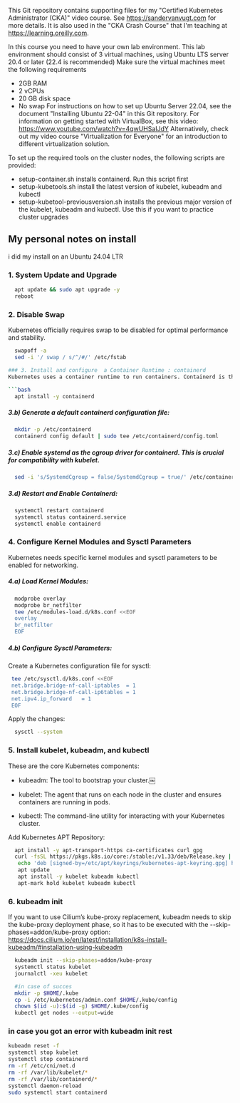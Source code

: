This Git repository contains supporting files for my "Certified Kubernetes Administrator (CKA)" video course. See https://sandervanvugt.com for more details. It is also used in the "CKA Crash Course" that I'm teaching at https://learning.oreilly.com. 

In this course you need to have your own lab environment. This lab environment should consist of 3 virtual machines, using Ubuntu LTS server 20.4 or later (22.4 is recommended)
Make sure the virtual machines meet the following requirements
*	2GB RAM
*	2 vCPUs
*	20 GB disk space
*	No swap
For instructions on how to set up Ubuntu Server 22.04, see the document "Installing Ubuntu 22-04" in this Git repository.
For information on getting started with VirtualBox, see this video: https://www.youtube.com/watch?v=4qwUHSaIJdY
Alternatively, check out my video course "Virtualization for Everyone" for an introduction to different virtualization solution. 

To set up the required tools on the cluster nodes, the following scripts are provided:
*	setup-container.sh installs containerd. Run this script first
*	setup-kubetools.sh install the latest version of kubelet, kubeadm and kubectl
*	setup-kubetool-previousversion.sh installs the previous major version of the kubelet, kubeadm and kubectl. Use this if you want to practice cluster upgrades

## My personal notes  on install

i did my install on an Ubuntu 24.04 LTR

### 1. System Update and Upgrade

```bash
  apt update && sudo apt upgrade -y
  reboot
```
  
### 2. Disable Swap
Kubernetes officially requires swap to be disabled for optimal performance and stability.

```bash
  swapoff -a
  sed -i '/ swap / s/^/#/' /etc/fstab

### 3. Install and configure  a Container Runtime : containerd
Kubernetes uses a container runtime to run containers. Containerd is the recommended runtime.

```bash  
  apt install -y containerd
```

##### 3.b) Generate a default containerd configuration file:

```bash
  mkdir -p /etc/containerd
  containerd config default | sudo tee /etc/containerd/config.toml
```
##### 3.c) Enable systemd as the cgroup driver for containerd. This is crucial for compatibility with kubelet.
```bash
  sed -i 's/SystemdCgroup = false/SystemdCgroup = true/' /etc/containerd/config.toml
```
##### 3.d) Restart and Enable Containerd:
```bash
  systemctl restart containerd
  systemctl status containerd.service 
  systemctl enable containerd
```
### 4. Configure Kernel Modules and Sysctl Parameters  
Kubernetes needs specific kernel modules and sysctl parameters to be enabled for networking.

##### 4.a) Load Kernel Modules:
```bash  
  modprobe overlay
  modprobe br_netfilter
  tee /etc/modules-load.d/k8s.conf <<EOF
  overlay
  br_netfilter
  EOF
```  
##### 4.b) Configure Sysctl Parameters:
Create a Kubernetes configuration file for sysctl:
 ```bash 
  tee /etc/sysctl.d/k8s.conf <<EOF
  net.bridge.bridge-nf-call-iptables  = 1
  net.bridge.bridge-nf-call-ip6tables = 1
  net.ipv4.ip_forward   = 1
  EOF
```
Apply the changes:
```bash
  sysctl --system
```
### 5. Install kubelet, kubeadm, and kubectl
These are the core Kubernetes components:

 + kubeadm: The tool to bootstrap your cluster.￼

 + kubelet: The agent that runs on each node in the cluster and ensures containers are running in pods.

 + kubectl: The command-line utility for interacting with your Kubernetes cluster.

Add Kubernetes APT Repository:
```bash
  apt install -y apt-transport-https ca-certificates curl gpg
  curl -fsSL https://pkgs.k8s.io/core:/stable:/v1.33/deb/Release.key | sudo gpg --dearmor -o /etc/apt/keyrings/kubernetes-apt-keyring.gpg
   echo 'deb [signed-by=/etc/apt/keyrings/kubernetes-apt-keyring.gpg] https://pkgs.k8s.io/core:/stable:/v1.33/deb/  /' | sudo tee /etc/apt/sources.list.d/kubernetes.list
   apt update 
   apt install -y kubelet kubeadm kubectl
   apt-mark hold kubelet kubeadm kubectl
```
### 6. kubeadm init 
If you want to use Cilium’s kube-proxy replacement, kubeadm needs to skip the kube-proxy deployment phase, so it has to be executed with the --skip-phases=addon/kube-proxy option:
https://docs.cilium.io/en/latest/installation/k8s-install-kubeadm/#installation-using-kubeadm
```bash
  kubeadm init --skip-phases=addon/kube-proxy
  systemctl status kubelet
  journalctl -xeu kubelet

  #in case of succes
  mkdir -p $HOME/.kube
  cp -i /etc/kubernetes/admin.conf $HOME/.kube/config
  chown $(id -u):$(id -g) $HOME/.kube/config
  kubectl get nodes --output=wide

```

### in case you got an error with kubeadm init rest
```bash
kubeadm reset -f
systemctl stop kubelet
systemctl stop containerd
rm -rf /etc/cni/net.d
rm -rf /var/lib/kubelet/*
rm -rf /var/lib/containerd/*
systemctl daemon-reload
sudo systemctl start containerd
```



